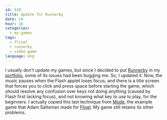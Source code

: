 ```yaml
---
id: 539
title: Update for Runnerby
date: 24
hour: 16
categories:
  - my-games
tags:
  - flixel
  - runnerby
  - video-game
language: eng
---
```


I usually don't update my games, but since I decided to put [Runnerby](/tag/runnerby/) in my [portfolio](//www.agj.cl/portfolio/), some of its issues had been bugging me. So, I updated it. Now, the music pauses when the Flash applet loses focus, and there is a title screen that forces you to click and press space before starting the game, which should resolve any confusion over keys not doing anything (caused by Flash first lacking focus), and not knowing what key to use to play, for the beginners. I actually copied this last technique from [Mode](http://adamatomic.com/mode/), the example game that Adam Saltsman made for [Flixel](http://flixel.org/). My game still retains its other problems.
